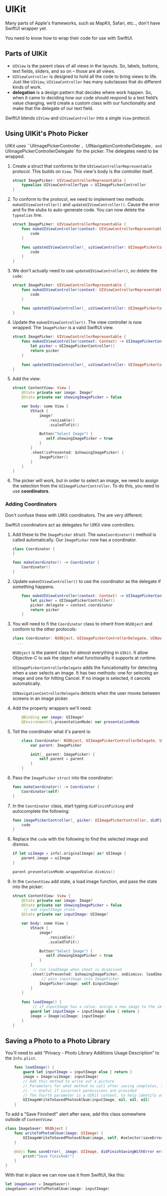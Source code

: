 # UIKit

Many parts of Apple's frameworks, such as MapKit, Safari, etc.., don't have SwiftUI wrapper yet.

You need to know how to wrap their code for use with SwiftUI.



## Parts of UIKit

- `UIView` is the parent class of all views in the layouts. So, labels, buttons, text fields, sliders, and so on – those are all views.
- `UIViewController` is designed to hold all the code to bring views to life. Just like `UIView`, `UIViewController` has many subclasses that do different kinds of work.
- **delegation** is a design pattern that decides where work happen. So, when it came to deciding how our code should respond to a text field’s value changing, we’d create a custom class with our functionality and make that the delegate of our text field.

SwiftUI blends `UIView` and `UIViewController` into a single `View` protocol.



## Using UIKit's Photo Picker 

UIKit uses ``UIImagePickerController `, `UINavigationControllerDelegate`, and `UIImagePickerControllerDelegate` for the picker. The delegates need to be wrapped.

1. Create a struct that conforms to the `UIViewControllerRepresentable` protocol. This builds on `View`. This view's body is the controller itself.

   ```swift
   struct ImagePicker: UIViewControllerRepresentable {
       typealias UIViewControllerType = UIImagePickerController
   }
   ```

2. To conform to the protocol, we need to implement two methods: `makeUIViewController()` and `updateUIViewController()`. Cause the error and fix the stubs to auto-generate code. You can now delete the `typealias` line.

   ```swift
   struct ImagePicker: UIViewControllerRepresentable {
       func makeUIViewController(context: UIViewControllerRepresentableContext<ImagePicker>) -> UIImagePickerController {
           code
       }
   
       func updateUIViewController(_ uiViewController: UIImagePickerController, context: UIViewControllerRepresentableContext<ImagePicker>) {
           code
       }
   }
   ```

3. We don't actually need to use `updateUIViewController()`, so delete the `code`:

   ```swift
   struct ImagePicker: UIViewControllerRepresentable {
       func makeUIViewController(context: UIViewControllerRepresentableContext<ImagePicker>) -> UIImagePickerController {
           code
       }
   
       func updateUIViewController(_ uiViewController: UIImagePickerController, context: UIViewControllerRepresentableContext<ImagePicker>) {}
   }
   ```

4. Update the `makeUIViewController()`. The view controller is now wrapped. The `ImagePicker` is a valid SwiftUI view.

   ```swift
   struct ImagePicker: UIViewControllerRepresentable {
       func makeUIViewController(context: Context) -> UIImagePickerController {
           let picker = UIImagePickerController()
           return picker
       }
       
       func updateUIViewController(_ uiViewController: UIImagePickerController, context: Context) {}
   }
   ```

5. Add the view:

   ```swift
   struct ContentView: View {
       @State private var image: Image?
       @State private var showingImagePicker = false
   
       var body: some View {
           VStack {
               image?
                   .resizable()
                   .scaledToFit()
   
               Button("Select Image") {
                  self.showingImagePicker = true
               }
           }
           .sheet(isPresented: $showingImagePicker) {
               ImagePicker()
           }
       }
   }
   ```

6. The picker will work, but in order to select an image, we need to assign the selection from the `UIImagePickerController`. To do this, you need to use **coordinators**.



### Adding Coordinators

Don't confuse these with UIKit coordinators. The are very different.

SwiftUI coordinators act as delegates for UIKit view controllers.

1. Add these to the `ImagePicker` struct. The `makeCoordinator()` method is called automatically. Our `ImagePicker` now has a coordinator.

   ```swift
   class Coordinator {
   }
   
   func makeCoordinator() -> Coordinator {
       Coordinator()
   }
   ```

2. Update `makeUIViewController()` to use the coordinator as the delegate if something happens.

   ```swift
       func makeUIViewController(context: Context) -> UIImagePickerController {
           let picker = UIImagePickerController()
           picker.delegate = context.coordinator
           return picker
       }
   ```

3. You will need to fi the `Coordinator` class to inherit from `NSObject` and conform to the other protocols:

   ```swift
   class Coordinator: NSObject, UIImagePickerControllerDelegate, UINavigationControllerDelegate {
     ...
   
   ```

   `NSObject` is the parent class for almost everything in `UIKit`. It allow Objective-C to ask the object what functionality it supports at runtime. 

   `UIImagePickerControllerDelegate` adds the funcationality for detecting when a user selects an image. It has two methods: one for selecting an image and one for hitting Cancel. If no image is selected, it cancels automatically.

   `UINavigationControllerDelegate` detects when the user moves between screens in an image picker.

4. Add the property wrappers we'll need:

   ```swift
       @Binding var image: UIImage?
       @Environment(\.presentationMode) var presentationMode
   ```

5. Tell the coordinator what it's parent is:

   ```swift
       class Coordinator: NSObject, UIImagePickerControllerDelegate, UINavigationControllerDelegate {
           var parent: ImagePicker
   
           init(_ parent: ImagePicker) {
               self.parent = parent
           }
       }
   ```

6. Pass the `ImagePicker` `struct` into the coordinator:

   ```swift
   func makeCoordinator() -> Coordinator {
       Coordinator(self)
   }
   ```

7. In the `Coordinater` class, start typing `didFinishPicking` and autocomplete the following:

   ```swift
   func imagePickerController(_ picker: UIImagePickerController, didFinishPickingMediaWithInfo info: [UIImagePickerController.InfoKey : Any]) {
       code            
   }
   ```

8. Replace the `code` with the following to find the selected image and dismiss.

   ```swift
   if let uiImage = info[.originalImage] as? UIImage {
       parent.image = uiImage
   }
   
   parent.presentationMode.wrappedValue.dismiss()
   ```

9. In the `ContentView` add state, a load image function, and pass the state into the picker:

   ```swift
   struct ContentView: View {
       @State private var image: Image?
       @State private var showingImagePicker = false
     	// add inputImage state
       @State private var inputImage: UIImage?
   
       var body: some View {
           VStack {
               image?
                   .resizable()
                   .scaledToFit()
   
               Button("Select Image") {
                  self.showingImagePicker = true
               }
           }
         	// run loadImage when sheet is dismissed
           .sheet(isPresented: $showingImagePicker, onDismiss: loadImage) {
             	// pass inputImage into ImagePicker
               ImagePicker(image: self.$inputImage)
           }
       }
       
       func loadImage() {
         	// if inputImage has a value, assign a new image to the image property
           guard let inputImage = inputImage else { return }
           image = Image(uiImage: inputImage)
       }
   }
   
   ```

   

## Saving a Photo to a Photo Library

You'll need to add “Privacy - Photo Library Additions Usage Description” to the `Info.plist`.

```swift
    func loadImage() {
        guard let inputImage = inputImage else { return }
        image = Image(uiImage: inputImage)
      	// Add this method to write out a picture
      	// Parameters for what method to call after saving completes, then succeeds or fails
      	// --> Useful if incorrect permissions are provided
      	// The fourth parameter is a UIKit context, to help identify one save operation from 						another
        UIImageWriteToSavedPhotosAlbum(inputImage, nil, nil, nil)
    }
```



To add a "Save Finished!" alert after save, add this class somewhere outside of `ContentView`:

```swift
class ImageSaver: NSObject {
    func writeToPhotoAlbum(image: UIImage) {
        UIImageWriteToSavedPhotosAlbum(image, self, #selector(saveError), nil)
    }

    @objc func saveError(_ image: UIImage, didFinishSavingWithError error: Error?, contextInfo: UnsafeRawPointer) {
        print("Save finished!")
    }
}
```

With that in place we can now use it from SwiftUI, like this:

```swift
let imageSaver = ImageSaver()
imageSaver.writeToPhotoAlbum(image: inputImage)
```

